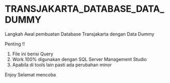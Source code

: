 # TRANSJAKARTA_DATABASE_DATA_DUMMY
Langkah Awal pembuatan Database Transjakarta dengan Data Dummy

Penting !!
1. File ini berisi Query
2. Work 100% digunakan dengan SQL Server Management Studio
3. Apabila di tools lain pasti ada perubahan minor

Enjoy Selamat mencoba
